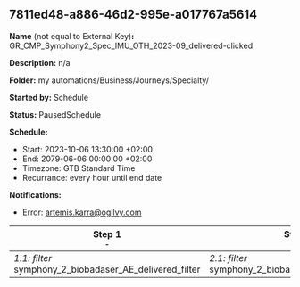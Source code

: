## 7811ed48-a886-46d2-995e-a017767a5614

**Name** (not equal to External Key)**:** GR_CMP_Symphony2_Spec_IMU_OTH_2023-09_delivered-clicked

**Description:** n/a

**Folder:** my automations/Business/Journeys/Specialty/

**Started by:** Schedule

**Status:** PausedSchedule

**Schedule:**

* Start: 2023-10-06 13:30:00 +02:00
* End: 2079-06-06 00:00:00 +02:00
* Timezone: GTB Standard Time
* Recurrance: every hour until end date

**Notifications:**

* Error: artemis.karra@ogilvy.com

| Step 1<br>_<small>-</small>_ | Step 2<br>_<small>-</small>_ | Step 3<br>_<small>-</small>_ | Step 4<br>_<small>-</small>_ |
| --- | --- | --- | --- |
| _1.1: filter_<br>symphony_2_biobadaser_AE_delivered_filter | _2.1: filter_<br>symphony_2_biobadaser_AE_clicked_filter | _3.1: filter_<br>Symphony_2_SPAIN_AE_delivered_filter | _4.1: filter_<br>Symphony_2_SPAIN_AE_clicked_filter |
